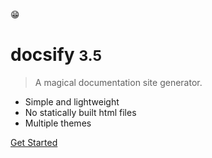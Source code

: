 <!-- _coverpage.md -->

😁

# docsify <small>3.5</small>

> A magical documentation site generator.

- Simple and lightweight
- No statically built html files
- Multiple themes

<!-- [GitHub](https://github.com/docsifyjs/docsify/) -->
[Get Started](README.md)